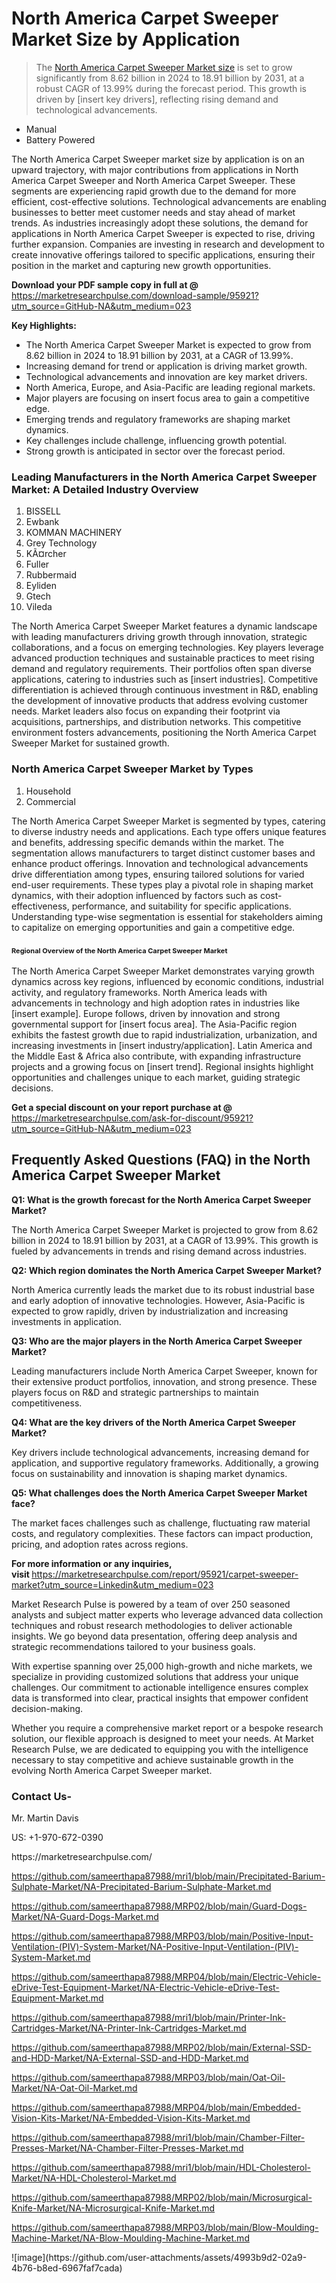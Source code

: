 <h1>North America Carpet Sweeper Market&nbsp;Size by Application</h1><blockquote><p>The <a href="https://marketresearchpulse.com/download-sample/95921?utm_source=GitHub-NA&amp;utm_medium=023">North America Carpet Sweeper Market size</a> is set to grow significantly from 8.62 billion in 2024 to 18.91 billion by 2031, at a robust CAGR of 13.99% during the forecast period. This growth is driven by [insert key drivers], reflecting rising demand and technological advancements.</p></blockquote><ul><li>Manual<li> Battery Powered</li></ul><p>The North America Carpet Sweeper market size by application is on an upward trajectory, with major contributions from applications in North America Carpet Sweeper and North America Carpet Sweeper. These segments are experiencing rapid growth due to the demand for more efficient, cost-effective solutions. Technological advancements are enabling businesses to better meet customer needs and stay ahead of market trends. As industries increasingly adopt these solutions, the demand for applications in North America Carpet Sweeper is expected to rise, driving further expansion. Companies are investing in research and development to create innovative offerings tailored to specific applications, ensuring their position in the market and capturing new growth opportunities.</p><p><strong>Download your PDF sample copy in full at @ </strong><a href="https://marketresearchpulse.com/download-sample/95921?utm_source=GitHub-NA&amp;utm_medium=023">https://marketresearchpulse.com/download-sample/95921?utm_source=GitHub-NA&amp;utm_medium=023</a></p><p><strong>Key Highlights: </strong></p><ul><li>The North America Carpet Sweeper Market is expected to grow from 8.62 billion in 2024 to 18.91 billion by 2031, at a CAGR of 13.99%.</li><li>Increasing demand for trend or application is driving market growth.</li><li>Technological advancements and innovation are key market drivers.</li><li>North America, Europe, and Asia-Pacific are leading regional markets.</li><li>Major players are focusing on insert focus area to gain a competitive edge.</li><li>Emerging trends and regulatory frameworks are shaping market dynamics.</li><li>Key challenges include challenge, influencing growth potential.</li><li>Strong growth is anticipated in sector over the forecast period.</li></ul><h3>Leading Manufacturers in the North America Carpet Sweeper Market: A Detailed Industry Overview</h3><ol><li>BISSELL</li><li>Ewbank</li><li>KOMMAN MACHINERY</li><li>Grey Technology</li><li>KÃ¤rcher</li><li>Fuller</li><li>Rubbermaid</li><li>Eyliden</li><li>Gtech</li><li>Vileda</li></ol><div class="flex max-w-full flex-col flex-grow"><div class="min-h-8 text-message flex w-full flex-col items-end gap-2 whitespace-normal break-words [.text-message+&amp;]:mt-5" dir="auto" data-message-author-role="assistant" data-message-id="fd8432e4-4910-450d-b182-61b7bfb0a01f" data-message-model-slug="gpt-4o"><div class="flex w-full flex-col gap-1 empty:hidden first:pt-[3px]"><div class="markdown prose w-full break-words dark:prose-invert light"><p>The North America Carpet Sweeper Market features a dynamic landscape with leading manufacturers driving growth through innovation, strategic collaborations, and a focus on emerging technologies. Key players leverage advanced production techniques and sustainable practices to meet rising demand and regulatory requirements. Their portfolios often span diverse applications, catering to industries such as [insert industries]. Competitive differentiation is achieved through continuous investment in R&amp;D, enabling the development of innovative products that address evolving customer needs. Market leaders also focus on expanding their footprint via acquisitions, partnerships, and distribution networks. This competitive environment fosters advancements, positioning the North America Carpet Sweeper Market for sustained growth.</p></div></div></div></div><h3>North America Carpet Sweeper Market by Types</h3><ol><li>Household<li> Commercial</li></ol><div class="flex max-w-full flex-col flex-grow"><div class="min-h-8 text-message flex w-full flex-col items-end gap-2 whitespace-normal break-words [.text-message+&amp;]:mt-5" dir="auto" data-message-author-role="assistant" data-message-id="084470be-0bb7-4664-bddf-5156b4f41249" data-message-model-slug="gpt-4o-mini"><div class="flex w-full flex-col gap-1 empty:hidden first:pt-[3px]"><div class="markdown prose w-full break-words dark:prose-invert light"><p>The North America Carpet Sweeper Market is segmented by types, catering to diverse industry needs and applications. Each type offers unique features and benefits, addressing specific demands within the market. The segmentation allows manufacturers to target distinct customer bases and enhance product offerings. Innovation and technological advancements drive differentiation among types, ensuring tailored solutions for varied end-user requirements. These types play a pivotal role in shaping market dynamics, with their adoption influenced by factors such as cost-effectiveness, performance, and suitability for specific applications. Understanding type-wise segmentation is essential for stakeholders aiming to capitalize on emerging opportunities and gain a competitive edge.</p></div></div></div></div><h3><span style="font-size: 11px;">Regional Overview of the North America Carpet Sweeper Market</span></h3><div class="flex max-w-full flex-col flex-grow"><div class="min-h-8 text-message flex w-full flex-col items-end gap-2 whitespace-normal break-words [.text-message+&amp;]:mt-5" dir="auto" data-message-author-role="assistant" data-message-id="e9038762-ce64-4e30-91c9-9bd413514231" data-message-model-slug="gpt-4o-mini"><div class="flex w-full flex-col gap-1 empty:hidden first:pt-[3px]"><div class="markdown prose w-full break-words dark:prose-invert light"><p>The North America Carpet Sweeper Market demonstrates varying growth dynamics across key regions, influenced by economic conditions, industrial activity, and regulatory frameworks. North America leads with advancements in technology and high adoption rates in industries like [insert example]. Europe follows, driven by innovation and strong governmental support for [insert focus area]. The Asia-Pacific region exhibits the fastest growth due to rapid industrialization, urbanization, and increasing investments in [insert industry/application]. Latin America and the Middle East &amp; Africa also contribute, with expanding infrastructure projects and a growing focus on [insert trend]. Regional insights highlight opportunities and challenges unique to each market, guiding strategic decisions.</p></div></div></div></div><p><strong>Get a special discount on your report purchase at @ </strong><a href="https://marketresearchpulse.com/ask-for-discount/95921?utm_source=GitHub-NA&amp;utm_medium=023">https://marketresearchpulse.com/ask-for-discount/95921?utm_source=GitHub-NA&amp;utm_medium=023</a></p><h2>Frequently Asked Questions (FAQ) in the North America Carpet Sweeper Market</h2><p><strong>Q1: What is the growth forecast for the North America Carpet Sweeper Market?</strong></p><p>The North America Carpet Sweeper Market is projected to grow from 8.62 billion in 2024 to 18.91 billion by 2031, at a CAGR of 13.99%. This growth is fueled by advancements in trends and rising demand across industries.</p><p><strong>Q2: Which region dominates the North America Carpet Sweeper Market?</strong></p><p>North America currently leads the market due to its robust industrial base and early adoption of innovative technologies. However, Asia-Pacific is expected to grow rapidly, driven by industrialization and increasing investments in application.</p><p><strong>Q3: Who are the major players in the North America Carpet Sweeper Market?</strong></p><p>Leading manufacturers include North America Carpet Sweeper, known for their extensive product portfolios, innovation, and strong presence. These players focus on R&amp;D and strategic partnerships to maintain competitiveness.</p><p><strong>Q4: What are the key drivers of the North America Carpet Sweeper Market?</strong></p><p>Key drivers include technological advancements, increasing demand for application, and supportive regulatory frameworks. Additionally, a growing focus on sustainability and innovation is shaping market dynamics.</p><p><strong>Q5: What challenges does the North America Carpet Sweeper Market face?</strong></p><p>The market faces challenges such as challenge, fluctuating raw material costs, and regulatory complexities. These factors can impact production, pricing, and adoption rates across regions.</p><p><strong>For more information or any inquiries, visit&nbsp;</strong><a href="https://marketresearchpulse.com/report/95921/carpet-sweeper-market?utm_source=Linkedin&utm_medium=023">https://marketresearchpulse.com/report/95921/carpet-sweeper-market?utm_source=Linkedin&utm_medium=023</a></p><p>Market Research Pulse is powered by a team of over 250 seasoned analysts and subject matter experts who leverage advanced data collection techniques and robust research methodologies to deliver actionable insights. We go beyond data presentation, offering deep analysis and strategic recommendations tailored to your business goals.</p><p>With expertise spanning over 25,000 high-growth and niche markets, we specialize in providing customized solutions that address your unique challenges. Our commitment to actionable intelligence ensures complex data is transformed into clear, practical insights that empower confident decision-making.</p><p>Whether you require a comprehensive market report or a bespoke research solution, our flexible approach is designed to meet your needs. At Market Research Pulse, we are dedicated to equipping you with the intelligence necessary to stay competitive and achieve sustainable growth in the evolving North America Carpet Sweeper market.</p><h3><strong>Contact Us-</strong></h3><p>Mr. Martin Davis</p><p>US: +1-970-672-0390</p><p>https://marketresearchpulse.com/</p><p><a href="https://github.com/sameerthapa87988/mri1/blob/main/Precipitated-Barium-Sulphate-Market/NA-Precipitated-Barium-Sulphate-Market.md">https://github.com/sameerthapa87988/mri1/blob/main/Precipitated-Barium-Sulphate-Market/NA-Precipitated-Barium-Sulphate-Market.md</a></p><p><a href="https://github.com/sameerthapa87988/MRP02/blob/main/Guard-Dogs-Market/NA-Guard-Dogs-Market.md">https://github.com/sameerthapa87988/MRP02/blob/main/Guard-Dogs-Market/NA-Guard-Dogs-Market.md</a></p><p><a href="https://github.com/sameerthapa87988/MRP03/blob/main/Positive-Input-Ventilation-(PIV)-System-Market/NA-Positive-Input-Ventilation-(PIV)-System-Market.md">https://github.com/sameerthapa87988/MRP03/blob/main/Positive-Input-Ventilation-(PIV)-System-Market/NA-Positive-Input-Ventilation-(PIV)-System-Market.md</a></p><p><a href="https://github.com/sameerthapa87988/MRP04/blob/main/Electric-Vehicle-eDrive-Test-Equipment-Market/NA-Electric-Vehicle-eDrive-Test-Equipment-Market.md">https://github.com/sameerthapa87988/MRP04/blob/main/Electric-Vehicle-eDrive-Test-Equipment-Market/NA-Electric-Vehicle-eDrive-Test-Equipment-Market.md</a></p><p><a href="https://github.com/sameerthapa87988/mri1/blob/main/Printer-Ink-Cartridges-Market/NA-Printer-Ink-Cartridges-Market.md">https://github.com/sameerthapa87988/mri1/blob/main/Printer-Ink-Cartridges-Market/NA-Printer-Ink-Cartridges-Market.md</a></p><p><a href="https://github.com/sameerthapa87988/MRP02/blob/main/External-SSD-and-HDD-Market/NA-External-SSD-and-HDD-Market.md">https://github.com/sameerthapa87988/MRP02/blob/main/External-SSD-and-HDD-Market/NA-External-SSD-and-HDD-Market.md</a></p><p><a href="https://github.com/sameerthapa87988/MRP03/blob/main/Oat-Oil-Market/NA-Oat-Oil-Market.md">https://github.com/sameerthapa87988/MRP03/blob/main/Oat-Oil-Market/NA-Oat-Oil-Market.md</a></p><p><a href="https://github.com/sameerthapa87988/MRP04/blob/main/Embedded-Vision-Kits-Market/NA-Embedded-Vision-Kits-Market.md">https://github.com/sameerthapa87988/MRP04/blob/main/Embedded-Vision-Kits-Market/NA-Embedded-Vision-Kits-Market.md</a></p><p><a href="https://github.com/sameerthapa87988/mri1/blob/main/Chamber-Filter-Presses-Market/NA-Chamber-Filter-Presses-Market.md">https://github.com/sameerthapa87988/mri1/blob/main/Chamber-Filter-Presses-Market/NA-Chamber-Filter-Presses-Market.md</a></p><p><a href="https://github.com/sameerthapa87988/mri1/blob/main/HDL-Cholesterol-Market/NA-HDL-Cholesterol-Market.md">https://github.com/sameerthapa87988/mri1/blob/main/HDL-Cholesterol-Market/NA-HDL-Cholesterol-Market.md</a></p><p><a href="https://github.com/sameerthapa87988/MRP02/blob/main/Microsurgical-Knife-Market/NA-Microsurgical-Knife-Market.md">https://github.com/sameerthapa87988/MRP02/blob/main/Microsurgical-Knife-Market/NA-Microsurgical-Knife-Market.md</a></p><p><a href="https://github.com/sameerthapa87988/MRP03/blob/main/Blow-Moulding-Machine-Market/NA-Blow-Moulding-Machine-Market.md">https://github.com/sameerthapa87988/MRP03/blob/main/Blow-Moulding-Machine-Market/NA-Blow-Moulding-Machine-Market.md</a></p>
![image](https://github.com/user-attachments/assets/4993b9d2-02a9-4b76-b8ed-6967faf7cada)
